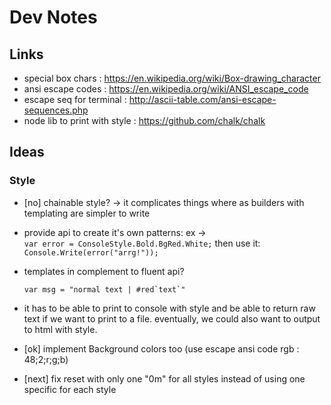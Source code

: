 # Dev Notes

## Links

* special box chars : https://en.wikipedia.org/wiki/Box-drawing_character
* ansi escape codes : https://en.wikipedia.org/wiki/ANSI_escape_code
* escape seq for terminal : http://ascii-table.com/ansi-escape-sequences.php
* node lib to print with style : https://github.com/chalk/chalk


## Ideas

### Style
* [no] chainable style? -> it complicates things where as builders with templating are simpler to write
* provide api to create it's own patterns: 
    ex ->    
    `var error = ConsoleStyle.Bold.BgRed.White;`
    then use it: `Console.Write(error("arrg!"));`
* templates in complement to fluent api? 
    ```
    var msg = "normal text | #red`text`"
    ```
* it has to be able to print to console with style and be able to return
raw text if we want to print to a file. eventually, we could also want to output 
to html with style. 

* [ok] implement Background colors too (use escape ansi code rgb : 48;2;r;g;b)

* [next] fix reset with only one "0m" for all styles instead of using one specific for each style